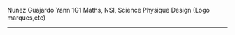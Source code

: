 Nunez Guajardo
Yann
1G1
Maths, NSI, Science Physique
Design (Logo marques,etc)

------------------------------

